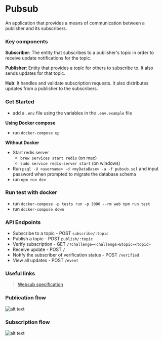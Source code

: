 # Pubsub

An application that provides a means of communication between a publisher and its subscribers.

### Key components

**Subscriber**: The entity that subscribes to a publisher's topic in order to receive update notifications for the topic.

**Publisher**: Entity that provides a topic for others to subscribe to. It also sends updates for that topic. 

**Hub**: It handles and validate subscription requests. It also distributes updates from a publisher to the subscribers.

### Get Started

- add a `.env` file using the variables in the `.env.example` file

**Using Docker compose**
- run `docker-compose up`

**Without Docker**
- Start redis server 
    - `brew services start redis` (on mac)
    - `sudo service redis-server start` (on windows)
- Run `psql -U <username> -d <myDataBase> -a -f pubsub.sql` and input password when prompted to migrate the database schema
- run `npm run dev`

### Run test with docker
- run `docker-compose -p tests run -p 3000 --rm web npm run test`
- run `docker-compose down`

### API Endpoints

* Subscribe to a topic      - POST `subscribe/:topic`
* Publish a topic           - POST `publish/:topic`
* Verify subscription       - GET `/?challenge=<challenge>&topic=<topic>`
* Receive update            - POST `/`
* Notify the subscriber of verification status            - POST `/verified`
* View all updates           - POST `/event`

### Useful links
> [Websub specification](https://www.w3.org/TR/websub/)

### Publication flow
![alt text](https://res.cloudinary.com/dffiyhgto/image/upload/v1606681446/Publishing_Flow.png)

### Subscription flow
![alt text](https://res.cloudinary.com/dffiyhgto/image/upload/v1606681448/subscription_flow_1.png)
